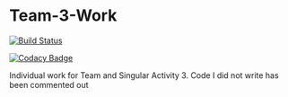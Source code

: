 # Team-3-Work
[![Build Status](https://travis-ci.com/Ksoccer/Team-3-Work.svg?branch=master)](https://travis-ci.com/Ksoccer/Team-3-Work)

[![Codacy Badge](https://app.codacy.com/project/badge/Grade/c43215ea540c406eb56d38a6ff702d7d)](https://www.codacy.com/manual/Ksoccer/Team-3-Work?utm_source=github.com&amp;utm_medium=referral&amp;utm_content=Ksoccer/Team-3-Work&amp;utm_campaign=Badge_Grade)

Individual work for Team and Singular Activity 3. Code I did not write has been commented out 



